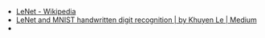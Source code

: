 * [LeNet - Wikipedia](https://en.wikipedia.org/wiki/LeNet) 
* [LeNet and MNIST handwritten digit recognition | by Khuyen Le | Medium](https://lekhuyen.medium.com/lenet-and-mnist-handwritten-digit-classification-354f5646c590)
* 
